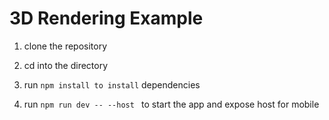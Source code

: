# 3D Rendering Example

1. clone the repository

2. cd into the directory

3. run ```npm install to install``` dependencies

4. run ```npm run dev -- --host ``` to start the app and expose host for mobile
